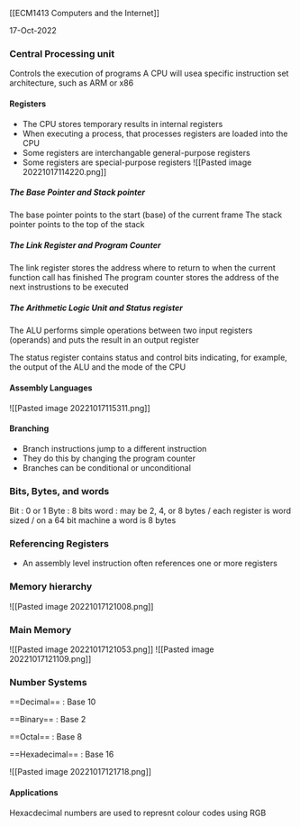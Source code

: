 [[ECM1413 Computers and the Internet]]

17-Oct-2022

### Central Processing unit

Controls the execution of programs
A CPU will usea specific instruction set architecture, such as ARM or x86

#### Registers

- The CPU stores temporary results in internal registers
- When executing a process, that processes registers are loaded into the CPU
- Some registers are interchangable general-purpose registers
- Some registers are special-purpose registers
![[Pasted image 20221017114220.png]]

##### The Base Pointer and Stack pointer

The base pointer points to the start (base) of the current frame
The stack pointer points to the top of the stack

##### The Link Register and Program Counter

The link register stores the address where to return to when the current function call has finished
The program counter stores the address of  the next instrustions to be executed

##### The Arithmetic Logic Unit and Status register

The ALU performs simple operations between two input registers (operands) and puts the result in an output register

The status register contains status and control bits indicating, for example, the output of the ALU and the mode of the CPU


#### Assembly Languages

![[Pasted image 20221017115311.png]]

#### Branching

- Branch instructions jump to a different instruction
- They do this by changing the program counter
- Branches can be conditional or unconditional


### Bits, Bytes, and words

Bit : 0 or 1
Byte : 8 bits
word : may be 2, 4, or 8 bytes / each register is word sized / on a 64 bit machine a word is 8 bytes


### Referencing Registers

- An assembly level instruction often references one or more registers


### Memory hierarchy
![[Pasted image 20221017121008.png]]


### Main Memory

![[Pasted image 20221017121053.png]]
![[Pasted image 20221017121109.png]]


### Number Systems

==Decimal== : Base 10

==Binary== : Base 2

==Octal== : Base 8

==Hexadecimal== : Base 16

![[Pasted image 20221017121718.png]]


#### Applications

Hexacdecimal numbers are used to represnt colour codes using RGB